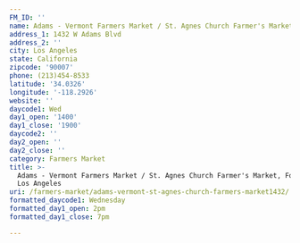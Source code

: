 ```yaml
---
FM_ID: ''
name: Adams - Vermont Farmers Market / St. Agnes Church Farmer's Market
address_1: 1432 W Adams Blvd
address_2: ''
city: Los Angeles
state: California
zipcode: '90007'
phone: (213)454-8533
latitude: '34.0326'
longitude: '-118.2926'
website: ''
daycode1: Wed
day1_open: '1400'
day1_close: '1900'
daycode2: ''
day2_open: ''
day2_close: ''
category: Farmers Market
title: >-
  Adams - Vermont Farmers Market / St. Agnes Church Farmer's Market, Food Oasis
  Los Angeles
uri: /farmers-market/adams-vermont-st-agnes-church-farmers-market1432/
formatted_daycode1: Wednesday
formatted_day1_open: 2pm
formatted_day1_close: 7pm

---
```

